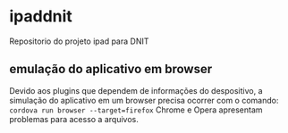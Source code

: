 # ipaddnit
Repositorio do projeto ipad para DNIT

## emulação do aplicativo em browser
Devido aos plugins que dependem de informações do despositivo, a simulação do aplicativo em um browser precisa ocorrer com o 
comando:
`cordova run browser --target=firefox` 
Chrome e Opera apresentam problemas para acesso a arquivos.


